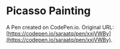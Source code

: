 # Picasso Painting

A Pen created on CodePen.io. Original URL: [https://codepen.io/saraatq/pen/xxjVWBy](https://codepen.io/saraatq/pen/xxjVWBy).

